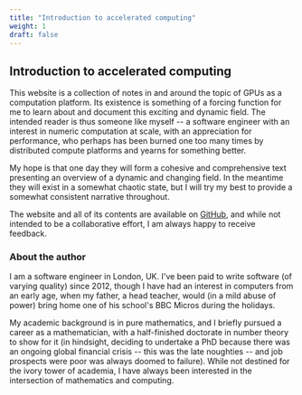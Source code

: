 ```yaml
---
title: "Introduction to accelerated computing"
weight: 1
draft: false
---
```

## Introduction to accelerated computing

This website is a collection of notes in and around the topic of GPUs as a computation platform. Its existence is something of a forcing function for me to learn about and document this exciting and dynamic field. The intended reader is thus someone like myself -- a software engineer with an interest in numeric computation at scale, with an appreciation for performance, who perhaps has been burned one too many times by distributed compute platforms and yearns for something better. 

My hope is that one day they will form a cohesive and comprehensive text presenting an overview of a dynamic and changing field. In the meantime they will exist in a somewhat chaotic state, but I will try my best to provide a somewhat consistent narrative throughout.

The website and all of its contents are available on [GitHub][github], and while not intended to be a collaborative effort, I am always happy to receive feedback.

### About the author

I am a software engineer in London, UK. I've been paid to write software (of varying quality) since 2012, though I have had an interest in computers from an early age, when my father, a head teacher, would (in a mild abuse of power) bring home one of his school's BBC Micros during the holidays.

My academic background is in pure mathematics, and I briefly pursued a career as a mathematician, with a half-finished doctorate in number theory to show for it (in hindsight, deciding to undertake a PhD because there was an ongoing global financial crisis -- this was the late noughties -- and job prospects were poor was always doomed to failure). While not destined for the ivory tower of academia, I have always been interested in the intersection of mathematics and computing.

[github]: https://github.com/t-ob/accelerated-computing